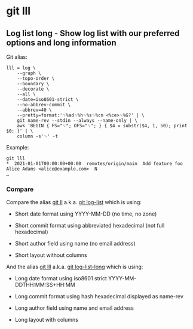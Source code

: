 # git lll

## Log list long - Show log list with our preferred options and long information

Git alias:

```git
lll = log \
    --graph \
    --topo-order \
    --boundary \
    --decorate \
    --all \
    --date=iso8601-strict \
    --no-abbrev-commit \
    --abbrev=40 \
    --pretty=format:'␟%ad␟%h␟%s␟%cn <%ce>␟%G?' | \
    git name-rev --stdin --always --name-only | \
    awk 'BEGIN { FS="␟"; OFS="␟"; } { $4 = substr($4, 1, 50); print $0; }' | \
    column -s'␟' -t
```

Example:

```shell
git lll
*  2021-01-01T00:00:00+00:00  remotes/origin/main  Add feature foo  Alice Adams <alice@example.com>  N
…
```

### Compare

Compare the alias [git ll](../git-ll) a.k.a. [git log-list](../git-log-list) which is using:

  * Short date format using YYYY-MM-DD (no time, no zone)

  * Short commit format using abbreviated hexadecimal (not full hexadecimal)

  * Short author field using name (no email address)

  * Short layout without columns
  
And the alias [git lll](../git-lll) a.k.a. [git log-list-long](../git-log-list-long) which is using:

  * Long date format using iso8601 strict YYYY-MM-DDTHH:MM:SS+HH:MM

  * Long commit format using hash hexadecimal displayed as name-rev

  * Long author field using name and email address

  * Long layout with columns
